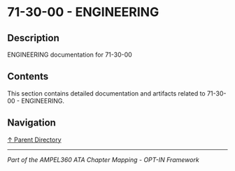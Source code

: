 # 71-30-00 - ENGINEERING

## Description

ENGINEERING documentation for 71-30-00

## Contents

This section contains detailed documentation and artifacts related to 71-30-00 - ENGINEERING.

## Navigation

[↑ Parent Directory](../README.md)

---

*Part of the AMPEL360 ATA Chapter Mapping - OPT-IN Framework*
